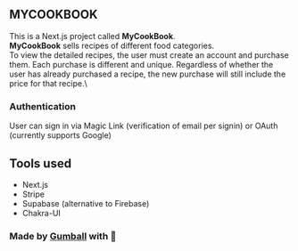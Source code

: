 ## MYCOOKBOOK

This is a Next.js project called __MyCookBook__.\
__MyCookBook__ sells recipes of different food categories.\
To view the detailed recipes, the user must create an account and purchase them.
Each purchase is different and unique. Regardless of whether the user has already purchased a recipe, the new purchase will still
include the price for that recipe.\

### Authentication

User can sign in via Magic Link (verification of email per signin) or OAuth (currently supports Google)

## Tools used

- Next.js
- Stripe
- Supabase (alternative to Firebase)
- Chakra-UI

### Made by [Gumball](https://github.com/gumball09) with :purple_heart: